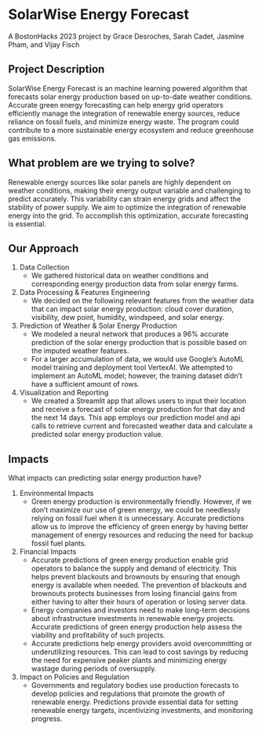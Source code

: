 # SolarWise Energy Forecast
A BostonHacks 2023 project by Grace Desroches, Sarah Cadet, Jasmine Pham, and Vijay Fisch
## Project Description
SolarWise Energy Forecast is an machine learning powered algorithm that forecasts solar energy production based on up-to-date weather conditions.  Accurate green energy forecasting can help energy grid operators efficiently manage the integration of renewable energy sources, reduce reliance on fossil fuels, and minimize energy waste. The program could contribute to a more sustainable energy ecosystem and reduce greenhouse gas emissions. 

## What problem are we trying to solve?
Renewable energy sources like solar panels are highly dependent on weather conditions, making their energy output variable and challenging to predict accurately. This variability can strain energy grids and affect the stability of power supply. We aim to optimize the integration of renewable energy into the grid. To accomplish this optimization, accurate forecasting is essential. 
## Our Approach
1. Data Collection
    - We gathered historical data on weather conditions and corresponding energy production data from solar energy farms.
1. Data Processing & Features Engineering
    - We decided on the following relevant features from the weather data that can impact solar energy production:  cloud cover duration, visibility, dew point, humidity, windspeed, and solar energy.
1. Prediction of Weather & Solar Energy Production
    - We modeled a neural network that produces a 96% accurate prediction of the solar energy production that is possible based on the imputed weather features.
    - For a larger accumulation of data, we would use Google’s AutoML model training and deployment tool VertexAI. We attempted to implement an AutoML model; however, the training dataset didn’t have a sufficient amount of rows.
1. Visualization and Reporting
    - We created a Streamlit app that allows users to input their location and receive a forecast of solar energy production for that day and the next 14 days. This app employs our prediction model and api calls to retrieve current and forecasted weather data and calculate a predicted solar energy production value.
## Impacts
What impacts can predicting solar energy production have?
1. Environmental Impacts
   - Green energy production is environmentally friendly. However, if we don’t maximize our use of green energy, we could be needlessly relying on fossil fuel when it is unnecessary. Accurate predictions allow us to improve the efficiency of green energy  by having better management of energy resources and reducing the need for backup fossil fuel plants.
2. Financial Impacts
   - Accurate predictions of green energy production enable grid operators to balance the supply and demand of electricity. This helps prevent blackouts and brownouts by ensuring that enough energy is available when needed. The prevention of blackouts and brownouts protects businesses from losing financial gains from either having to alter their hours of operation or losing server data.
    - Energy companies and investors need to make long-term decisions about infrastructure investments in renewable energy projects. Accurate predictions of green energy production help assess the viability and profitability of such projects.
    - Accurate predictions help energy providers avoid overcommitting or underutilizing resources. This can lead to cost savings by reducing the need for expensive peaker plants and minimizing energy wastage during periods of oversupply.
3. Impact on Policies and Regulation
   - Governments and regulatory bodies use production forecasts to develop policies and regulations that promote the growth of renewable energy. Predictions provide essential data for setting renewable energy targets, incentivizing investments, and monitoring progress.

